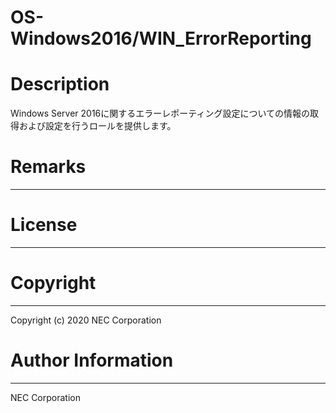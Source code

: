 OS-Windows2016/WIN_ErrorReporting
=======================================================
# Description
Windows Server 2016に関するエラーレポーティング設定についての情報の取得および設定を行うロールを提供します。

# Remarks
-------

# License
-------

# Copyright
---------
Copyright (c) 2020 NEC Corporation

# Author Information
------------------
NEC Corporation
